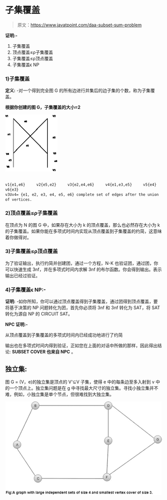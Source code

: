 # 子集覆盖

> 原文：<https://www.javatpoint.com/daa-subset-sum-problem>

**证明:-**

1.  子集覆盖
2.  顶点覆盖≤ρ子集覆盖
3.  子集覆盖≤ρ顶点覆盖
4.  子集覆盖&straightepsilon; NP

### 1)子集覆盖

**定义:** -对一个得到完全图 G 的所有边进行并集后的边子集的个数，称为子集覆盖。

**根据你创建的图 G，子集覆盖的大小=2**

![Subset Cover](img/173ffe82265dc0912c94b3a045940bc4.png)

```

v1{e1,e6}     v2{e5,e2}     v3{e2,e4,e6}     v4{e1,e3,e5}     v5{e4}     v6{e3}
v3Uv4= {e1, e2, e3, e4, e5, e6} complete set of edges after the union of vertices.

```

### 2)顶点覆盖≤ρ子集覆盖

在顶点为 N 的图 G 中，如果存在大小为 k 的顶点覆盖，那么也必然存在大小为 k 的子集覆盖。如果你能在多项式时间内实现从顶点覆盖到子集覆盖的约简，这意味着你做得对。

### 3)子集覆盖≤ρ顶点覆盖

为了验证输出，执行约简并创建团，通过一个方程，N-K 也验证团，通过团，你可以快速生成 3nf，并在多项式时间内求解 3nf 的布尔函数。你会得到输出。表示输出已经过验证。

### 4)子集覆盖&straightepsilon; NP:-

**证明:** -如你所知，你可以通过顶点覆盖得到子集覆盖，通过团得到顶点覆盖，要将基于决策的 NP 问题转化为团，首先你必须将 3nf 和 3nf 转化为 SAT，将 SAT 转化为源自 NP 的 CIRCUIT SAT。

**NPC 证明:-**

从顶点覆盖到子集覆盖的多项式时间内已经成功地进行了约简

输出也在多项式时间内得到验证，正如您在上面的对话中所做的那样，因此得出结论: **SUBSET COVER 也来自 NPC** 。

## 独立集:

图 G = (V，e)的独立集是顶点的 V'⊆V 子集，使得 e 中的每条边至多入射到 v 中的一个顶点上。独立集问题是在 g 中寻找最大尺寸的独立集。寻找小独立集并不难，例如，小独立集是单个节点，但很难找到大独立集。

![Subset Cover](img/3e1e9fc54a97d38e4df09d66c859ffab.png)